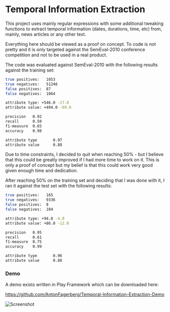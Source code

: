 Temporal Information Extraction
===============================

This project uses mainly regular expressions with some additional tweaking functions to extract temporal information (dates, durations, time, etc) from, mainly, news articles or any other text.

Everything here should be viewed as a proof on concept. To code is not pretty and it is only targeted against the SemEval-2010 conference competition and not to be used in a real product.

The code was evaluated against SemEval-2010 with the following results against the training set:

```bash
true positives:   1053
true negatives:   51246
false positives:  87
false negatives:  1064

attribute type: +546.0 -17.0
attribute value: +494.0 -69.0

precision   0.92
recall      0.50
f1-measure  0.65
accuracy    0.98

attribute type       0.97
attribute value      0.88
```

Due to time constraints, I decided to quit when reaching 50% - but I believe that this could be greatly improved if I had more time to work on it.
This is only a proof of concept but my belief is that this could work very good given enough time and dedication.

After reaching 50% on the training set and deciding that I was done with it, I ran it against the test set with the following results:

```bash
true positives:   165
true negatives:   9336
false positives:  8
false negatives:  104

attribute type: +94.0 -4.0
attribute value: +86.0 -12.0

precision   0.95
recall      0.61
f1-measure  0.75
accuracy    0.99

attribute type       0.96
attribute value      0.88
```

### Demo

A demo exists written in Play Framework which can be downloaded here:

https://github.com/AntonFagerberg/Temporal-Information-Extraction-Demo

![Screenshot](https://raw.github.com/AntonFagerberg/Temporal-Information-Extraction-Demo/master/screenshot.png)
